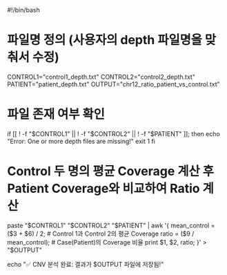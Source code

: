#!/bin/bash

# 파일명 정의 (사용자의 depth 파일명을 맞춰서 수정)
CONTROL1="control1_depth.txt"
CONTROL2="control2_depth.txt"
PATIENT="patient_depth.txt"
OUTPUT="chr12_ratio_patient_vs_control.txt"

# 파일 존재 여부 확인
if [[ ! -f "$CONTROL1" || ! -f "$CONTROL2" || ! -f "$PATIENT" ]]; then
    echo "Error: One or more depth files are missing!"
    exit 1
fi

# Control 두 명의 평균 Coverage 계산 후 Patient Coverage와 비교하여 Ratio 계산
paste "$CONTROL1" "$CONTROL2" "$PATIENT" | awk '{
    mean_control = ($3 + $6) / 2;  # Control 1과 Control 2의 평균 Coverage
    ratio = ($9 / mean_control);   # Case(Patient)의 Coverage 비율
    print $1, $2, ratio;
}' > "$OUTPUT"

echo "✅ CNV 분석 완료: 결과가 $OUTPUT 파일에 저장됨!"
